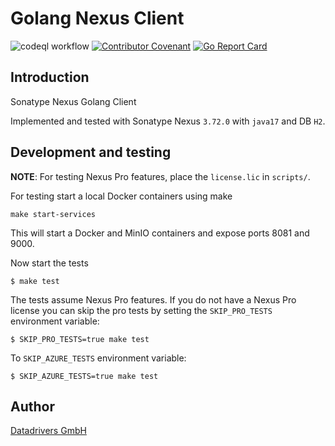 # Golang Nexus Client

![codeql workflow](https://github.com/datadrivers/go-nexus-client/actions/workflows/codeql-analysis.yml/badge.svg)
[![Contributor Covenant](https://img.shields.io/badge/Contributor%20Covenant-2.1-4baaaa.svg)](CODE_OF_CONDUCT.md)
[![Go Report Card](https://goreportcard.com/badge/github.com/datadrivers/go-nexus-client)](https://goreportcard.com/report/github.com/datadrivers/go-nexus-client)

## Introduction

Sonatype Nexus Golang Client

Implemented and tested with Sonatype Nexus `3.72.0` with `java17` and DB `H2`.

## Development and testing

**NOTE**: For testing Nexus Pro features, place the `license.lic` in `scripts/`.

For testing start a local Docker containers using make

```shell
make start-services
```

This will start a Docker and MinIO containers and expose ports 8081 and 9000.

Now start the tests

```shell
$ make test
```

The tests assume Nexus Pro features. If you do not have a Nexus Pro license you can skip the pro tests by setting the `SKIP_PRO_TESTS` environment variable:

```shell
$ SKIP_PRO_TESTS=true make test
```

To `SKIP_AZURE_TESTS` environment variable:

```shell
$ SKIP_AZURE_TESTS=true make test
```

## Author

[Datadrivers GmbH](https://www.datadrivers.de)
